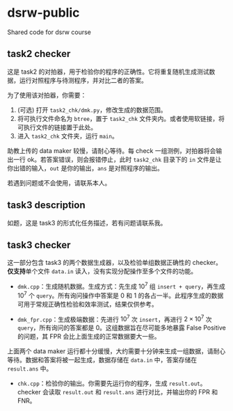# dsrw-public
Shared code for dsrw course

## task2 checker

这是 task2 的对拍器，用于检验你的程序的正确性。它将重复随机生成测试数据，运行对照程序与待测程序，并对比二者的答案。

为了使用该对拍器，你需要：

1. (可选) 打开 `task2_chk/dmk.py`，修改生成的数据范围。
2. 将可执行文件命名为 `btree`，置于 `task2_chk` 文件夹内。或者使用软链接，将可执行文件的链接置于此处。
3. 进入 `task2_chk` 文件夹，运行 `main`。

助教上传的 data maker 较慢，请耐心等待。每 check 一组测例，对拍器将会输出一行 ok。若答案错误，则会报错停止，此时 `task2_chk` 目录下的 `in` 文件是让你出错的输入，`out` 是你的输出，`ans` 是对照程序的输出。

若遇到问题或不会使用，请联系本人。

## task3 description

如题，这是 task3 的形式化任务描述，若有问题请联系我。

## task3 checker

这一部分包含 task3 的两个数据生成器，以及检验单组数据正确性的 checker。**仅支持**单个文件 `data.in` 读入，没有实现分配操作至多个文件的功能。

- `dmk.cpp`：生成随机数据。生成方式：先生成 $10^7$ 组 `insert + query`，再生成 $10^7$ 个 `query`。所有询问操作中答案是 0 和 1 的各占一半。此程序生成的数据可用于常规正确性检验和效率测试，结果仅供参考。

- `dmk_fpr.cpp`：生成极端数据：先进行 $10^7$ 次 `insert`，再进行 $2 \times 10^7$ 次 `query`，所有询问的答案都是 0。这组数据旨在尽可能多地暴露 False Positive 的问题，其 FPR 会比上面生成的正常数据要大一些。

上面两个 data maker 运行都十分缓慢，大约需要十分钟来生成一组数据，请耐心等待。数据和答案将被一起生成，数据存储在 `data.in` 中，答案存储在 `result.ans` 中。

- `chk.cpp`：检验你的输出。你需要先运行你的程序，生成 `result.out`。checker 会读取 `result.out` 和 `result.ans` 进行对比，并输出你的 FPR 和 FNR。
